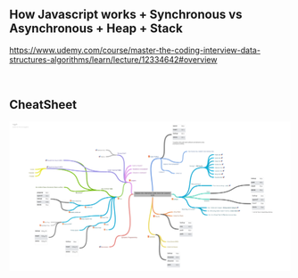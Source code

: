 ## How Javascript works + Synchronous vs Asynchronous + Heap + Stack
https://www.udemy.com/course/master-the-coding-interview-data-structures-algorithms/learn/lecture/12334642#overview

<br>

## CheatSheet
![](./img/cheatsheet2.png)